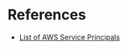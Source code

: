 # References

* [List of AWS Service Principals](https://gist.github.com/shortjared/4c1e3fe52bdfa47522cfe5b41e5d6f22)
